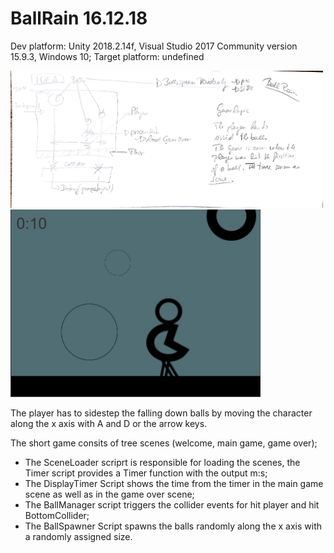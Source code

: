 # BallRain 16.12.18

Dev platform: Unity 2018.2.14f, Visual Studio 2017 Community version 15.9.3, Windows 10; 
Target platform: undefined

<div>
<img src="./Screenshot/ballrainconcept.jpg" width="500">
<img src="./Screenshot/shortgameBallRain.JPG" width="400">
</div>

The player has to sidestep the falling down balls by moving the character along the x axis with A and D or the arrow keys.

The short game consits of tree scenes (welcome, main game, game over);
+ The SceneLoader scriprt is responsible for loading the scenes, the  Timer script provides a Timer function with the output m:s; 
+ The DisplayTimer Script shows the time from the timer in the main game scene as well as in the game over scene; 
+ The BallManager script triggers the collider events for hit player and hit BottomCollider;  
+ The BallSpawner Script spawns the balls randomly along the x axis with a randomly assigned size. 
